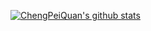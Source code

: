 [![ChengPeiQuan's github stats](https://github-readme-stats.vercel.app/api?username=chengpeiquan)](https://github.com/anuraghazra/github-readme-stats)
